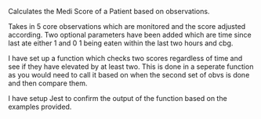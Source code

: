 Calculates the Medi Score of a Patient based on observations.

Takes in 5 core observations which are monitored and the score adjusted according. Two optional parameters
have been added which are time since last ate either 1 and 0 1 being eaten within the last two hours and cbg.

I have set up a function which checks two scores regardless of time and see if they have elevated by at least two.
This is done in a seperate function as you would need to call it based on when the second set of obvs is done and
then compare them.

I have setup Jest to confirm the output of the function based on the examples provided.